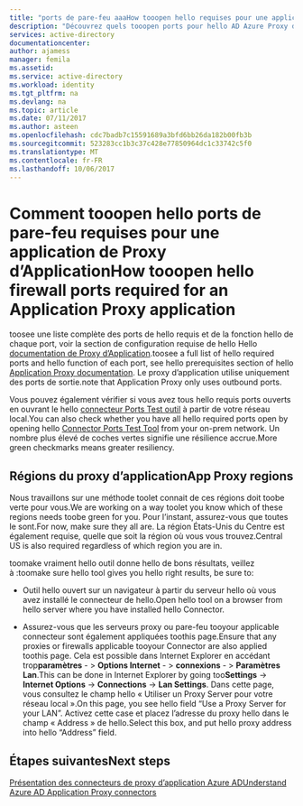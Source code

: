```yaml
---
title: "ports de pare-feu aaaHow tooopen hello requises pour une application de Proxy d’Application | Documents Microsoft"
description: "Découvrez quels tooopen ports pour hello AD Azure Proxy d’Application toowork correctement"
services: active-directory
documentationcenter: 
author: ajamess
manager: femila
ms.assetid: 
ms.service: active-directory
ms.workload: identity
ms.tgt_pltfrm: na
ms.devlang: na
ms.topic: article
ms.date: 07/11/2017
ms.author: asteen
ms.openlocfilehash: cdc7badb7c15591689a3bfd6bb26da182b00fb3b
ms.sourcegitcommit: 523283cc1b3c37c428e77850964dc1c33742c5f0
ms.translationtype: MT
ms.contentlocale: fr-FR
ms.lasthandoff: 10/06/2017
---
```

# <a name="how-tooopen-hello-firewall-ports-required-for-an-application-proxy-application"></a><span data-ttu-id="53d68-103">Comment tooopen hello ports de pare-feu requises pour une application de Proxy d’Application</span><span class="sxs-lookup"><span data-stu-id="53d68-103">How tooopen hello firewall ports required for an Application Proxy application</span></span>

<span data-ttu-id="53d68-104">toosee une liste complète des ports de hello requis et de la fonction hello de chaque port, voir la section de configuration requise de hello Hello [documentation de Proxy d’Application](https://docs.microsoft.com/azure/active-directory/active-directory-application-proxy-enable).</span><span class="sxs-lookup"><span data-stu-id="53d68-104">toosee a full list of hello required ports and hello function of each port, see hello prerequisites section of hello [Application Proxy documentation](https://docs.microsoft.com/azure/active-directory/active-directory-application-proxy-enable).</span></span> <span data-ttu-id="53d68-105">Le proxy d’application utilise uniquement des ports de sortie.</span><span class="sxs-lookup"><span data-stu-id="53d68-105">note that Application Proxy only uses outbound ports.</span></span>

<span data-ttu-id="53d68-106">Vous pouvez également vérifier si vous avez tous hello requis ports ouverts en ouvrant le hello [connecteur Ports Test outil](https://aadap-portcheck.connectorporttest.msappproxy.net/) à partir de votre réseau local.</span><span class="sxs-lookup"><span data-stu-id="53d68-106">You can also check whether you have all hello required ports open by opening hello [Connector Ports Test Tool](https://aadap-portcheck.connectorporttest.msappproxy.net/) from your on-prem network.</span></span> <span data-ttu-id="53d68-107">Un nombre plus élevé de coches vertes signifie une résilience accrue.</span><span class="sxs-lookup"><span data-stu-id="53d68-107">More green checkmarks means greater resiliency.</span></span> 

## <a name="app-proxy-regions"></a><span data-ttu-id="53d68-108">Régions du proxy d’application</span><span class="sxs-lookup"><span data-stu-id="53d68-108">App Proxy regions</span></span>

<span data-ttu-id="53d68-109">Nous travaillons sur une méthode toolet connait de ces régions doit toobe verte pour vous.</span><span class="sxs-lookup"><span data-stu-id="53d68-109">We are working on a way toolet you know which of these regions needs toobe green for you.</span></span> <span data-ttu-id="53d68-110">Pour l’instant, assurez-vous que toutes le sont.</span><span class="sxs-lookup"><span data-stu-id="53d68-110">For now, make sure they all are.</span></span> <span data-ttu-id="53d68-111">La région États-Unis du Centre est également requise, quelle que soit la région où vous vous trouvez.</span><span class="sxs-lookup"><span data-stu-id="53d68-111">Central US is also required regardless of which region you are in.</span></span>

<span data-ttu-id="53d68-112">toomake vraiment hello outil donne hello de bons résultats, veillez à :</span><span class="sxs-lookup"><span data-stu-id="53d68-112">toomake sure hello tool gives you hello right results, be sure to:</span></span>

-   <span data-ttu-id="53d68-113">Outil hello ouvert sur un navigateur à partir du serveur hello où vous avez installé le connecteur de hello.</span><span class="sxs-lookup"><span data-stu-id="53d68-113">Open hello tool on a browser from hello server where you have installed hello Connector.</span></span>

-   <span data-ttu-id="53d68-114">Assurez-vous que les serveurs proxy ou pare-feu tooyour applicable connecteur sont également appliquées toothis page.</span><span class="sxs-lookup"><span data-stu-id="53d68-114">Ensure that any proxies or firewalls applicable tooyour Connector are also applied toothis page.</span></span> <span data-ttu-id="53d68-115">Cela est possible dans Internet Explorer en accédant trop**paramètres**  - &gt; **Options Internet**  - &gt; **connexions**  - &gt; **Paramètres Lan**.</span><span class="sxs-lookup"><span data-stu-id="53d68-115">This can be done in Internet Explorer by going too**Settings** -&gt; **Internet Options** -&gt; **Connections** -&gt; **Lan Settings**.</span></span> <span data-ttu-id="53d68-116">Dans cette page, vous consultez le champ hello « Utiliser un Proxy Server pour votre réseau local ».</span><span class="sxs-lookup"><span data-stu-id="53d68-116">On this page, you see hello field “Use a Proxy Server for your LAN”.</span></span> <span data-ttu-id="53d68-117">Activez cette case et placez l’adresse du proxy hello dans le champ « Address » de hello.</span><span class="sxs-lookup"><span data-stu-id="53d68-117">Select this box, and put hello proxy address into hello “Address” field.</span></span>

## <a name="next-steps"></a><span data-ttu-id="53d68-118">Étapes suivantes</span><span class="sxs-lookup"><span data-stu-id="53d68-118">Next steps</span></span>
[<span data-ttu-id="53d68-119">Présentation des connecteurs de proxy d’application Azure AD</span><span class="sxs-lookup"><span data-stu-id="53d68-119">Understand Azure AD Application Proxy connectors</span></span>](application-proxy-understand-connectors.md)
